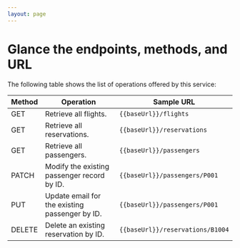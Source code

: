 ```yaml
---
layout: page
---
```


# Glance the endpoints, methods, and URL

The following table shows the list of operations offered by this service:


| Method      | Operation  | Sample URL   |
|---|---|---|
| GET  | Retrieve all flights.  | ``` {{baseUrl}}/flights ``` |
| GET  | Retrieve all reservations.  | ``` {{baseUrl}}/reservations ``` |
| GET  | Retrieve all passengers.  | ``` {{baseUrl}}/passengers ``` |
| PATCH  | Modify the existing passenger record by ID. | ``` {{baseUrl}}/passengers/P001 ```   |
| PUT  | Update email for the existing passenger by ID. | ``` {{baseUrl}}/passengers/P001 ```   |
| DELETE  | Delete an existing reservation by ID.  | ``` {{baseUrl}}/reservations/B1004 ```   |



